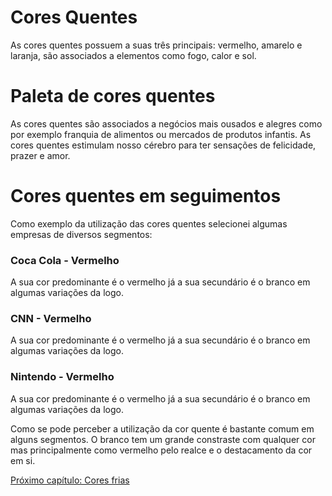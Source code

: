 # Cores Quentes 

As cores quentes possuem a suas três principais: vermelho, amarelo e laranja, são associados a elementos como fogo, calor e sol. 

# Paleta de cores quentes 

As cores quentes são associados a negócios mais ousados e alegres como por exemplo franquia de alimentos ou mercados de produtos infantis. As cores quentes estimulam nosso cérebro para ter sensações de felicidade, prazer e amor.

# Cores quentes em seguimentos

Como exemplo da utilização das cores quentes selecionei algumas empresas de diversos segmentos: 

### Coca Cola - Vermelho 

A sua cor predominante é o vermelho já a sua secundário é o branco em algumas variações da logo.

### CNN - Vermelho 

A sua cor predominante é o vermelho já a sua secundário é o branco em algumas variações da logo.

### Nintendo - Vermelho

A sua cor predominante é o vermelho já a sua secundário é o branco em algumas variações da logo.

Como se pode perceber a utilização da cor quente é bastante comum em alguns segmentos. O branco tem um grande constraste com qualquer cor mas principalmente como vermelho pelo realce e o destacamento da cor em si.

[Próximo capítulo: Cores frias](../09-Cores-frias/Cores-frias.md)